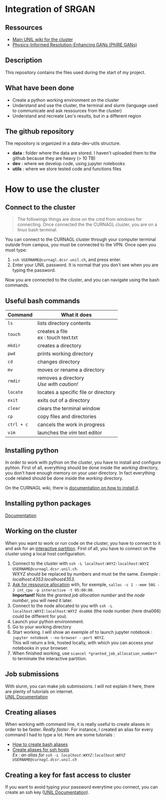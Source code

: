 # Integration of SRGAN
## Ressources
- [Main UNIL wiki for the cluster](https://wiki.unil.ch/ci/books/service-de-calcul-haute-performance-%28hpc%29)
- [Physics-Informed Resolution-Enhancing GANs (PhIRE GANs)](https://github.com/NREL/PhIRE)
## Description
This repository contains the files used during the start of my project.
## What have been done
- Create a python working environment on the cluster
- Understand and use the cluster, the terminal and slurm (language used to communicate and ask ressources from the cluster)
- Understand and recreate Leo's results, but in a different region
## The github repository
The repository is organized in a data-dev-utils structure.
- **data** : folder where the data are stored. I haven't uploaded them to the github because they are heavy (> 10 TB)
- **dev** : where we develop code, using jupyter notebooks
- **utils** : where we store tested code and functions files
# How to use the cluster
## Connect to the cluster
> The followings things are done on the cmd from windows for connecting. Once connected the the CURNAGL cluster, you are on a linux bash terminal.

You can connect to the CURNAGL cluster through your computer terminal outside from campus, you must be connected to the VPN. Once open you must type: <br>
1. `ssh USERNAME@curnagl.dcsr.unil.ch`, and press enter.
2. Enter your UNIL password. It is normal that you don't see when you are typing the password.

Now you are connected to the cluster, and you can navigate using the bash commands.
## Useful bash commands
| Command  | What it does                               |
|----------|--------------------------------------------|
| `ls`       | lists directory contents                   |
| `touch`    | creates a file<br>ex : touch text.txt      |
| `mkdir`    | creates a directory                        |
| `pwd`      | prints working directory                   |
| `cd`       | changes directory                          |
| `mv`       | moves or rename a directory                |
| `rmdir`    | removes a directory<br>*Use with caution!* |
| `locate`   | locates a specific file or directory       |
| `exit`     | exits out of a directory                   |
| `clear`    | clears the terminal window                 |
| `cp`       | copy files and directories                 |
| `ctrl + c` | cancels the work in progress               |
| `vim`      | launches the *vim* text editor             |
## Installing python
In order to work with python on the cluster, you have to install and configure pyhton. First of all, everything should be done inside the *working* directory, you don't have enough memory on your *user* directory.
In fact everything code related should be done inside the *working* directory.

On the CURNAGL wiki, there is [documentation on how to install it](https://wiki.unil.ch/ci/books/service-de-calcul-haute-performance-%28hpc%29/page/using-conda-and-anaconda).
## Installing python packages
[Documentation](https://wiki.unil.ch/ci/link/569#bkmrk-installing-packages)
## Working on the cluster
When you want to work or run code on the cluster, you have to connect to it and ask for an [interactive partition](https://wiki.unil.ch/ci/link/733#bkmrk-partitions%C2%A0).
First of all, you have to connect on the cluster using a local host configuration.
1. Connect to the cluster with `ssh -L localhost:WXYZ:localhost:WXYZ USERNAME@curnagl.dcsr.unil.ch`.<br>
WXYZ should be replaced by numbers and must be the same. *Exemple : localhost:4353:localhost4353*.
2. [Ask for ressource allocation](https://wiki.unil.ch/ci/link/733#bkmrk-partitions%C2%A0) with, for exemple, `salloc -c 1 --mem 50G -J int_cpu -p interactive -t 05:00:00`.<br>**Important!** Note the *granted job allocation number* and the *node number*, you will need it later.
4. Connect to the node allocated to you with `ssh -L localhost:WXYZ:localhost:WXYZ dna066` (the node number (here dna066) could be different for you).
5. Launch your python environnment.
6. Go to your working directory
7. Start working. I will show an exemple of to launch jupyter notebook : `jupyter notebook --no-browser --port WXYZ`.<br>
This will return a link, hosted locally, with which you can access your notebooks in your browser.
7. When finished working, use `scancel *granted_job_allocation_number*` to terminate the interactive partition.
## Job submissions
With slurm, you can make job submissions. I will not explain it here, there are plenty of tutorials on internet.<br>
[UNIL Documentation](https://wiki.unil.ch/ci/link/569#bkmrk-running-slurm-jobs-w)
## Creating aliases
When working with command line, it is really useful to create aliases in order to be faster. *Really faster*. For instance, I created an alias for every command I had to type a lot.
Here are some tutorials :
- [How to create bash aliases](https://linuxize.com/post/how-to-create-bash-aliases/)
- [Create aliases for ssh hosts](https://www.howtogeek.com/75007/stupid-geek-tricks-use-your-ssh-config-file-to-create-aliases-for-hosts/)
<br>*Ex : an alias for `ssh -L localhost:WXYZ:localhost:WXYZ USERNAME@curnagl.dcsr.unil.ch`*
## Creating a key for fast access to cluster
If you want to avoid typing your password everytime you connect, you can create an ssh key ([UNIL Documentation](https://wiki.unil.ch/ci/link/1086#bkmrk-connection-with-a-ke)).
